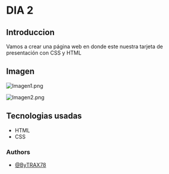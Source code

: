 # DIA 2

## Introduccion

Vamos a crear una página web en donde este nuestra tarjeta de presentación con CSS y HTML

## Imagen 

![Imagen1.png](https://i.postimg.cc/28BPcGgS/Imagen1.png)


 

![Imagen2.png](https://i.postimg.cc/QdGvR5rk/Imagen2.png)


## Tecnologias usadas
* HTML
* CSS

### Authors

- [@ByTRAX78](https://github.com/ByTRAX78)
